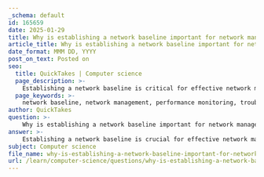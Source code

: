 ```yaml
---
_schema: default
id: 165659
date: 2025-01-29
title: Why is establishing a network baseline important for network management?
article_title: Why is establishing a network baseline important for network management?
date_format: MMM DD, YYYY
post_on_text: Posted on
seo:
  title: QuickTakes | Computer science
  page_description: >-
    Establishing a network baseline is critical for effective network management, aiding in performance monitoring, troubleshooting, capacity planning, change management, and security monitoring.
  page_keywords: >-
    network baseline, network management, performance monitoring, troubleshooting, capacity planning, change management, security monitoring, documentation, compliance
author: QuickTakes
question: >-
    Why is establishing a network baseline important for network management?
answer: >-
    Establishing a network baseline is crucial for effective network management for several reasons:\n\n1. **Performance Monitoring**: A network baseline serves as a reference point that captures the normal performance metrics of a network, including response times, error rates, and throughput under typical operating conditions. By having this baseline, network administrators can continuously monitor the network's performance and identify any deviations from the norm.\n\n2. **Troubleshooting**: When issues arise, having a baseline allows administrators to compare current performance against historical data. This comparison helps in diagnosing problems more effectively, as it provides context for understanding whether a performance issue is an anomaly or part of a larger trend.\n\n3. **Capacity Planning**: A well-documented baseline can assist in capacity planning by highlighting trends in network usage over time. This information is vital for anticipating future needs and ensuring that the network can handle increased loads without degradation in performance.\n\n4. **Change Management**: When changes are made to the network—such as adding new devices, changing configurations, or upgrading software—the baseline can help assess the impact of these changes. By comparing performance metrics before and after changes, administrators can determine if the modifications have had the desired effect or if they have introduced new issues.\n\n5. **Security Monitoring**: A baseline can also aid in security monitoring by establishing what normal traffic looks like. Any significant deviations from this baseline may indicate potential security threats, such as unauthorized access or network attacks.\n\n6. **Documentation and Compliance**: Maintaining a network baseline contributes to better documentation practices, which can be essential for compliance with industry regulations and standards. It provides a clear record of network performance and configurations over time.\n\nIn summary, a network baseline is an essential tool for monitoring, troubleshooting, and managing network performance effectively. It enables administrators to make informed decisions based on historical data, ensuring the network operates efficiently and reliably.
subject: Computer science
file_name: why-is-establishing-a-network-baseline-important-for-network-management.md
url: /learn/computer-science/questions/why-is-establishing-a-network-baseline-important-for-network-management
---
```


&nbsp;